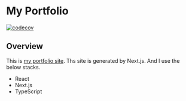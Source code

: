 # My Portfolio

[![codecov](https://codecov.io/gh/roottool/portfolio/branch/main/graph/badge.svg?token=2A3TNPORX3)](https://codecov.io/gh/roottool/portfolio)

## Overview

This is [my portfolio site](https://roottool.vercel.app).
Ths site is generated by Next.js. And I use the below stacks.

- React
- Next.js
- TypeScript
